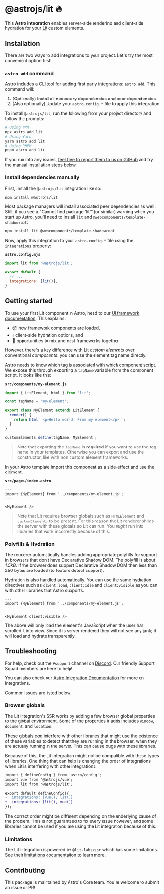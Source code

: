 # @astrojs/lit 🔥

This **[Astro integration][astro-integration]** enables server-side rendering and client-side hydration for your [Lit](https://lit.dev/) custom elements.

## Installation

There are two ways to add integrations to your project. Let's try the most convenient option first!

### `astro add` command

Astro includes a CLI tool for adding first party integrations: `astro add`. This command will:
1. (Optionally) Install all necessary dependencies and peer dependencies
2. (Also optionally) Update your `astro.config.*` file to apply this integration

To install `@astrojs/lit`, run the following from your project directory and follow the prompts:

```sh
# Using NPM
npx astro add lit
# Using Yarn
yarn astro add lit
# Using PNPM
pnpm astro add lit
```

If you run into any issues, [feel free to report them to us on GitHub](https://github.com/withastro/astro/issues) and try the manual installation steps below.

### Install dependencies manually

First, install the `@astrojs/lit` integration like so:

```sh
npm install @astrojs/lit
```

Most package managers will install associated peer dependencies as well. Still, if you see a "Cannot find package 'lit'" (or similar) warning when you start up Astro, you'll need to install `lit` and `@webcomponents/template-shadowroot`:

```sh
npm install lit @webcomponents/template-shadowroot
```

Now, apply this integration to your `astro.config.*` file using the `integrations` property:

__`astro.config.mjs`__

```js
import lit from '@astrojs/lit';

export default {
  // ...
  integrations: [lit()],
}
```

## Getting started

To use your first Lit component in Astro, head to our [UI framework documentation][astro-ui-frameworks]. This explains:
- 📦 how framework components are loaded,
- 💧 client-side hydration options, and
- 🤝 opportunities to mix and nest frameworks together

However, there's a key difference with Lit _custom elements_ over conventional _components_: you can use the element tag name directly.

Astro needs to know which tag is associated with which component script. We expose this through exporting a `tagName` variable from the component script. It looks like this:

__`src/components/my-element.js`__

```js
import { LitElement, html } from 'lit';

const tagName = 'my-element';

export class MyElement extends LitElement {
  render() {
    return html` <p>Hello world! From my-element</p> `;
  }
}

customElements.define(tagName, MyElement);
```

> Note that exporting the `tagName` is __required__ if you want to use the tag name in your templates. Otherwise you can export and use the constructor, like with non custom element frameworks.

In your Astro template import this component as a side-effect and use the element.

__`src/pages/index.astro`__

```astro
---
import {MyElement} from '../components/my-element.js';
---

<MyElement />
```

> Note that Lit requires browser globals such as `HTMLElement` and `customElements` to be present. For this reason the Lit renderer shims the server with these globals so Lit can run. You *might* run into libraries that work incorrectly because of this.

### Polyfills & Hydration

The renderer automatically handles adding appropriate polyfills for support in browsers that don't have Declarative Shadow DOM. The polyfill is about *1.5kB*. If the browser does support Declarative Shadow DOM then less than 250 bytes are loaded (to feature detect support).

Hydration is also handled automatically. You can use the same hydration directives such as `client:load`, `client:idle` and `client:visible` as you can with other libraries that Astro supports.

```astro
---
import {MyElement} from '../components/my-element.js';
---

<MyElement client:visible />
```

The above will only load the element's JavaScript when the user has scrolled it into view. Since it is server rendered they will not see any jank; it will load and hydrate transparently.

## Troubleshooting

For help, check out the `#support` channel on [Discord](https://astro.build/chat). Our friendly Support Squad members are here to help!

You can also check our [Astro Integration Documentation][astro-integration] for more on integrations.

Common issues are listed below:

### Browser globals

The Lit integration's SSR works by adding a few browser global properties to the global environment. Some of the properties it adds includes `window`, `document`, and `location`.

These globals *can* interfere with other libraries that might use the existence of these variables to detect that they are running in the browser, when they are actually running in the server. This can cause bugs with these libraries.

Because of this, the Lit integration might not be compatible with these types of libraries. One thing that can help is changing the order of integrations when Lit is interfering with other integrations:

```diff
import { defineConfig } from 'astro/config';
import vue from '@astrojs/vue';
import lit from '@astrojs/lit';

export default defineConfig({
-  integrations: [vue(), lit()]
+  integrations: [lit(), vue()]
});
```

The correct order might be different depending on the underlying cause of the problem. This is not guaranteed to fix every issue however, and some libraries cannot be used if you are using the Lit integration because of this.

### Limitations

The Lit integration is powered by `@lit-labs/ssr` which has some limitations. See their [limitations documentation](https://www.npmjs.com/package/@lit-labs/ssr#user-content-notes-and-limitations) to learn more.

## Contributing

This package is maintained by Astro's Core team. You're welcome to submit an issue or PR!

[astro-integration]: https://docs.astro.build/en/guides/integrations-guide/
[astro-ui-frameworks]: https://docs.astro.build/en/core-concepts/framework-components/#using-framework-components
